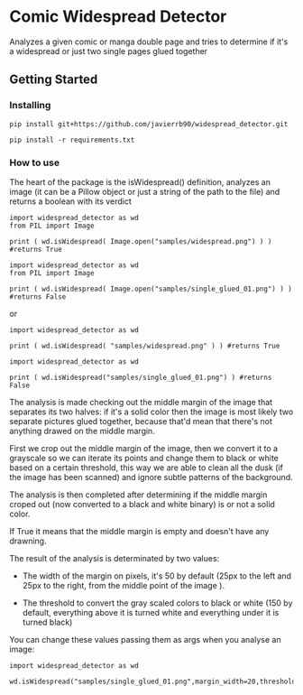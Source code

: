 # Comic Widespread Detector

Analyzes a given comic or manga double page and tries to determine if it's a widespread or just two single pages glued together
## Getting Started


### Installing



```
pip install git+https://github.com/javierrb90/widespread_detector.git
```
```
pip install -r requirements.txt
```


### How to use

The heart of the package is the isWidespread() definition, analyzes an image (it can be a Pillow object or just a string of the path to the file) and returns a boolean with its verdict

```
import widespread_detector as wd
from PIL import Image

print ( wd.isWidespread( Image.open("samples/widespread.png") ) ) #returns True
```
```
import widespread_detector as wd
from PIL import Image

print ( wd.isWidespread( Image.open("samples/single_glued_01.png") ) ) #returns False
```
or
```
import widespread_detector as wd

print ( wd.isWidespread( "samples/widespread.png" ) ) #returns True
```
```
import widespread_detector as wd

print ( wd.isWidespread("samples/single_glued_01.png") ) #returns False
```

The analysis is made checking out the middle margin of the image that separates its two halves: if it's a solid color then the image is most likely two separate pictures glued together, because that'd mean that there's not anything drawed on the middle margin.

First we crop out the middle margin of the image, then we convert it to a grayscale so we can iterate its points and change them to black or white based on a certain threshold, this way we are able to clean all the dusk (if the image has been scanned) and ignore subtle patterns of the background.

The analysis is then completed after determining if the middle margin croped out (now converted to a black and white binary) is or not a solid color.

If True it means that the middle margin is empty and doesn't have any drawning.


The result of the analysis is determinated by two values: 
* The width of the margin on pixels, it's 50 by default (25px to the left and 25px to the right, from the middle point of the image ).

* The threshold to convert the gray scaled colors to black or white (150 by default, everything above it is turned white and everything under it is turned black)

You can change these values passing them as args when you analyse an image:

```
import widespread_detector as wd

wd.isWidespread("samples/single_glued_01.png",margin_width=20,threshold=100)
```


